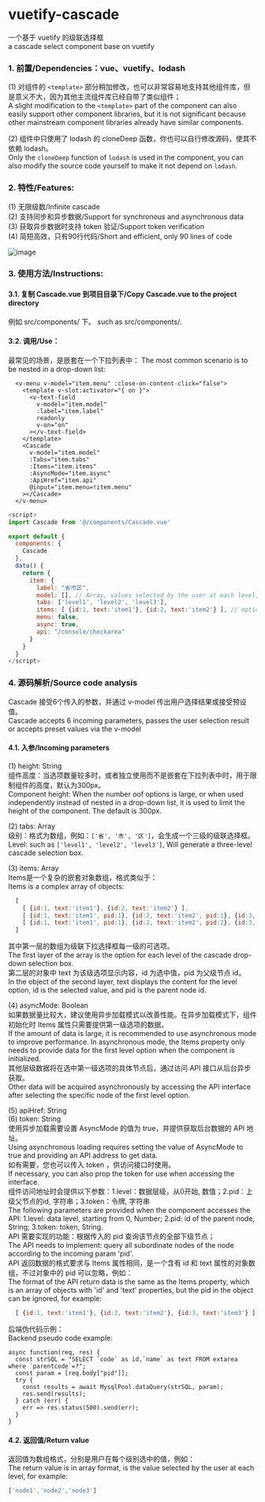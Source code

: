 # vuetify-cascade
一个基于 vuetify 的级联选择框  
a cascade select component base on vuetify

### 1. 前置/Dependencies：vue、vuetify、lodash 

(1) 对组件的 `<template>` 部分稍加修改，也可以非常容易地支持其他组件库，但是意义不大，因为其他主流组件库已经自带了类似组件；  
A slight modification to the `<template>` part of the component can also easily support other component libraries, but it is not significant because other mainstream component libraries already have similar components.   
  
(2) 组件中只使用了 lodash 的 cloneDeep 函数，你也可以自行修改源码，使其不依赖 lodash。  
Only the `cloneDeep` function of `lodash` is used in the component, you can also modify the source code yourself to make it not depend on `lodash`.  

### 2. 特性/Features:
(1) 无限级数/Infinite cascade  
(2) 支持同步和异步数据/Support for synchronous and asynchronous data  
(3) 获取异步数据时支持 token 验证/Support token verification  
(4) 简短高效，只有90行代码/Short and efficient, only 90 lines of code  

![image](https://github.com/cyyssly/vue-vuetify-cascade/blob/master/1.JPG)

### 3. 使用方法/Instructions: 

#### 3.1. 复制 Cascade.vue 到项目目录下/Copy Cascade.vue to the project directory  
例如 src/components/ 下。 
such as src/components/.  

#### 3.2. 调用/Use： 

最常见的场景，是嵌套在一个下拉列表中： 
The most common scenario is to be nested in a drop-down list:   

```vue
  <v-menu v-model="item.menu" :close-on-content-click="false">
    <template v-slot:activator="{ on }">
      <v-text-field
        v-model="item.model"
        :label="item.label"
        readonly
        v-on="on"
      ></v-text-field>
    </template>
    <Cascade
      v-model="item.model"
      :Tabs="item.tabs"
      :Items="item.items"
      :AsyncMode="item.async"
      :ApiHref="item.api"
      @input="item.menu=!item.menu"
    ></Cascade>
  </v-menu>  
```
```js
<script>
import Cascade from '@/components/Cascade.vue'

export default {
  components: {
    Cascade
  },
  data() {
    return {
      item: {
        label: "省市区",
        model: [], // Array, values selected by the user at each level, for example: ['node1','node2','node3']
        tabs: ['level1', 'level2', 'level3'],
        items: [ {id:1, text:'item1'}, {id:2, text:'item2'} ], // options for level1
        menu: false,
        async: true,
        api: "/console/checkarea"
      }
    }
  }
</script>
```
  
### 4. 源码解析/Source code analysis  
Cascade 接受6个传入的参数，并通过 v-model 传出用户选择结果或接受预设值。  
Cascade accepts 6 incoming parameters, passes the user selection result or accepts preset values via the v-model  

#### 4.1. 入参/Incoming parameters

(1) height: String  
组件高度：当选项数量较多时，或者独立使用而不是嵌套在下拉列表中时，用于限制组件的高度，默认为300px。  
Component height: When the number oof options is large, or when used independently instead of nested in a drop-down list, it is used to limit the height of the component. The default is 300px.  

(2) tabs: Array  
级别：格式为数组，例如：```['省', '市', '区']```，会生成一个三级的级联选择框。  
Level: such as ```['level1', 'level2', 'level3']```, Will generate a three-level cascade selection box.

(3) items: Array   
Items是一个复杂的嵌套对象数组，格式类似于：   
Items is a complex array of objects:  
```js
  [
    [ {id:1, text:'item1'}, {id:2, text:'item2'} ],
    [ {id:1, text:'item1', pid:1}, {id:2, text:'item2', pid:1}, {id:3, text:'item3', pid:2} ],
    [ {id:1, text:'item1', pid:1}, {id:2, text:'item2', pid:2}, {id:3, text:'item3', pid:3} ]
  ]
```
其中第一层的数组为级联下拉选择框每一级的可选项。  
The first layer of the array is the option for each level of the cascade drop-down selection box.  
第二层的对象中 text 为该级选项显示内容，id 为选中值，pid 为父级节点 id。  
In the object of the second layer, text displays the content for the level option, id is the selected value, and pid is the parent node id.  

(4) asyncMode: Boolean    
如果数据量比较大，建议使用异步加载模式以改善性能。在异步加载模式下，组件初始化时 Items 属性只需要提供第一级选项的数据，  
If the amount of data is large, it is recommended to use asynchronous mode to improve performance. In asynchronous mode, the Items property only needs to provide data for the first level option when the component is initialized.  
其他层级数据将在选中第一级选项的具体节点后，通过访问 API 接口从后台异步获取。  
Other data will be acquired asynchronously by accessing the API interface after selecting the specific node of the first level option.  

(5) apiHref: String  
(6) token: String  
使用异步加载需要设置 AsyncMode 的值为 true，并提供获取后台数据的 API 地址。  
Using asynchronous loading requires setting the value of AsyncMode to true and providing an API address to get data.  
如有需要，您也可以传入 token ，供访问接口时使用。  
If necessary, you can also prop the token for use when accessing the interface.  
组件访问地址时会提供以下参数：1.level：数据层级，从0开始, 数值；2.pid：上级父节点的id, 字符串；3.token：令牌, 字符串   
The following parameters are provided when the component accesses the API: 1.level: data level, starting from 0, Number; 2.pid: id of the parent node, String; 3.token: token, String.   
API 需要实现的功能：根据传入的 pid 查询该节点的全部下级节点；  
The API needs to implement: query all subordinate nodes of the node according to the incoming param 'pid'.  
API 返回数据的格式要求与 Items 属性相同，是一个含有 id 和 text 属性的对象数组，不过对象中的 pid 可以忽略，例如：  
The format of the API return data is the same as the Items property, which is an array of objects with 'id' and 'text' properties, but the pid in the object can be ignored, for example:  
```js
  [ {id:1, text:'item1'}, {id:2, text:'item2'}, {id:3, text:'item3'} ]  
```
后端伪代码示例：  
Backend pseudo code example: 
```node
async function(req, res) {
  const strSQL = "SELECT `code` as id,`name` as text FROM extarea where `parentcode`=?";
  const param = [req.body["pid"]];
  try {
    const results = await MysqlPool.dataQuery(strSQL, param);
    res.send(results);
  } catch (err) {
    err => res.status(500).send(err);
  }
}
```

#### 4.2. 返回值/Return value  

返回值为数组格式，分别是用户在每个级别选中的值，例如：  
The return value is in array format, is the value selected by the user at each level, for example: 
```js
['node1','node2','node3']  
```
    
    

